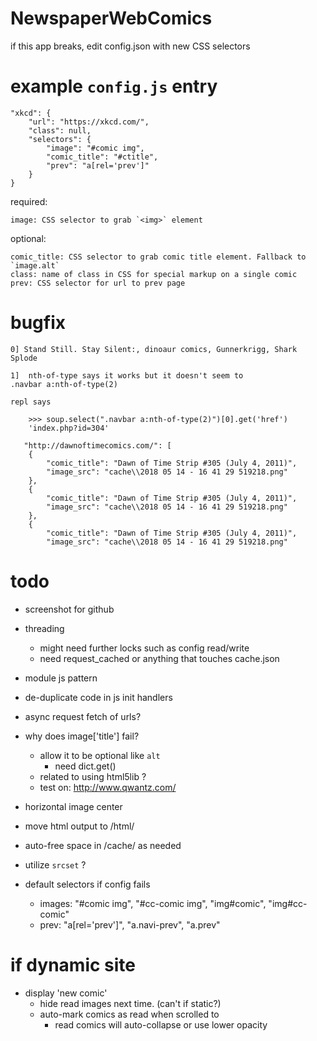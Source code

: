 # NewspaperWebComics

if this app breaks, edit config.json with new CSS selectors


# example `config.js` entry

    "xkcd": {
        "url": "https://xkcd.com/",
        "class": null,
        "selectors": {
            "image": "#comic img",
            "comic_title": "#ctitle",
            "prev": "a[rel='prev']"
        }
    }

required:

    image: CSS selector to grab `<img>` element

optional:

    comic_title: CSS selector to grab comic title element. Fallback to `image.alt`
    class: name of class in CSS for special markup on a single comic
    prev: CSS selector for url to prev page

# bugfix

    0] Stand Still. Stay Silent:, dinoaur comics, Gunnerkrigg, Shark Splode

    1]  nth-of-type says it works but it doesn't seem to 
    .navbar a:nth-of-type(2)      
    
    repl says
        
        >>> soup.select(".navbar a:nth-of-type(2)")[0].get('href')
        'index.php?id=304'

       "http://dawnoftimecomics.com/": [
        {
            "comic_title": "Dawn of Time Strip #305 (July 4, 2011)",
            "image_src": "cache\\2018 05 14 - 16 41 29 519218.png"
        },
        {
            "comic_title": "Dawn of Time Strip #305 (July 4, 2011)",
            "image_src": "cache\\2018 05 14 - 16 41 29 519218.png"
        },
        {
            "comic_title": "Dawn of Time Strip #305 (July 4, 2011)",
            "image_src": "cache\\2018 05 14 - 16 41 29 519218.png"


# todo

- screenshot for github

- threading
    - might need further locks such as config read/write
    - need request_cached or anything that touches cache.json
    
- module js pattern
- de-duplicate code in js init handlers
- async request fetch of urls?

- why does image['title'] fail?
    - allow it to be optional like `alt`
        - need dict.get()
    - related to using html5lib ?
    - test on: http://www.qwantz.com/

- horizontal image center
- move html output to /html/

- auto-free space in /cache/ as needed

- utilize `srcset` ?

- default selectors if config fails
    - images:
        "#comic img", "#cc-comic img", "img#comic", "img#cc-comic"
    - prev:
        "a[rel='prev']", "a.navi-prev", "a.prev"

# if dynamic site

- display 'new comic'
    - hide read images next time. (can't if static?)
    - auto-mark comics as read when scrolled to
        - read comics will auto-collapse or use lower opacity
